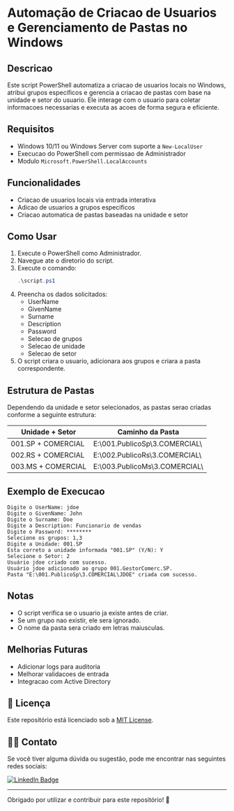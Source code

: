 # Automação de Criacao de Usuarios e Gerenciamento de Pastas no Windows

## Descricao
Este script PowerShell automatiza a criacao de usuarios locais no Windows, atribui grupos especificos e gerencia a criacao de pastas com base na unidade e setor do usuario. Ele interage com o usuario para coletar informacoes necessarias e executa as acoes de forma segura e eficiente.

## Requisitos
- Windows 10/11 ou Windows Server com suporte a `New-LocalUser`
- Execucao do PowerShell com permissao de Administrador
- Modulo `Microsoft.PowerShell.LocalAccounts`

## Funcionalidades
- Criacao de usuarios locais via entrada interativa
- Adicao de usuarios a grupos especificos
- Criacao automatica de pastas baseadas na unidade e setor

## Como Usar
1. Execute o PowerShell como Administrador.
2. Navegue ate o diretorio do script.
3. Execute o comando:
   ```powershell
   .\script.ps1
   ```
4. Preencha os dados solicitados:
   - UserName
   - GivenName
   - Surname
   - Description
   - Password
   - Selecao de grupos
   - Selecao de unidade
   - Selecao de setor
5. O script criara o usuario, adicionara aos grupos e criara a pasta correspondente.

## Estrutura de Pastas
Dependendo da unidade e setor selecionados, as pastas serao criadas conforme a seguinte estrutura:

| Unidade + Setor | Caminho da Pasta |
| -------------- | ---------------- |
| 001.SP + COMERCIAL | E:\001.PublicoSp\3.COMERCIAL\ |
| 002.RS + COMERCIAL | E:\002.PublicoRs\3.COMERCIAL\ |
| 003.MS + COMERCIAL | E:\003.PublicoMs\3.COMERCIAL\ |

## Exemplo de Execucao
```plaintext
Digite o UserName: jdoe
Digite o GivenName: John
Digite o Surname: Doe
Digite a Description: Funcionario de vendas
Digite o Password: ********
Selecione os grupos: 1,3
Digite a Unidade: 001.SP
Esta correto a unidade informada "001.SP" (Y/N): Y
Selecione o Setor: 2
Usuário jdoe criado com sucesso.
Usuário jdoe adicionado ao grupo 001.GestorComerc.SP.
Pasta "E:\001.PublicoSp\3.COMERCIAL\JDOE" criada com sucesso.
```

## Notas
- O script verifica se o usuario ja existe antes de criar.
- Se um grupo nao existir, ele sera ignorado.
- O nome da pasta sera criado em letras maiusculas.

## Melhorias Futuras
- Adicionar logs para auditoria
- Melhorar validacoes de entrada
- Integracao com Active Directory

## 🔄 Licença

Este repositório está licenciado sob a [MIT License](LICENSE).

## 👨‍💻 Contato

Se você tiver alguma dúvida ou sugestão, pode me encontrar nas seguintes redes sociais:

<div id="badges">
  <a href = "https://linkedin.com/in/weslley-inoc%C3%AAncio-cnse-csae-cpte-ceh-trained-830601128">
    <img src="https://img.shields.io/badge/LinkedIn-blue?style=for-the-badge&logo=linkedin&logoColor=white" alt="LinkedIn Badge"/>
  </a>
</div>

---

Obrigado por utilizar e contribuir para este repositório! 🙌

